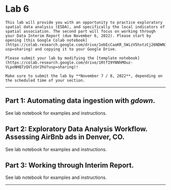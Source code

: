 # Lab 6

````{caution}
This lab will provide you with an opportunity to practice exploratory spatial data analysis (ESDA), and specifically the local indicators of spatial association. The second part will focus on working through your Data Interim Report (due November 6, 2022). Please start by opening [this Google Colab notebook](https://colab.research.google.com/drive/1ebEcCaaKR_SWizV5hxtzCj26NDWNICAt?usp=sharing) and copying it to your Google Drive. 
````

````{important}
Please submit your lab by modifying the [template notebook](https://colab.research.google.com/drive/1RtfI9YNNhMOuz-VLpoNHQ7zQVlzUr2hU?usp=sharing)!
````

````{warning}
Make sure to submit the lab by **November 7 / 8, 2022**, depending on the scheduled time of your section.
````

---

## Part 1: Automating data ingestion with *gdown*.

See lab notebook for examples and instructions. 

## Part 2: Exploratory Data Analysis Workflow. Assessing AirBnb ads in Denver, CO. 

See lab notebook for examples and instructions. 

## Part 3: Working through Interim Report. 

See lab notebook for examples and instructions. 

---


